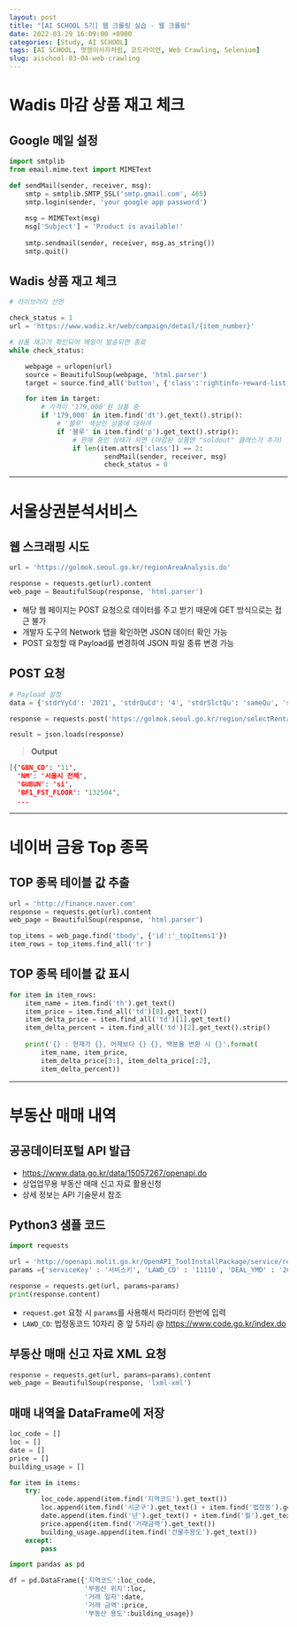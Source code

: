 ```yaml
---
layout: post
title: "[AI SCHOOL 5기] 웹 크롤링 실습 - 웹 크롤링"
date: 2022-03-29 16:09:00 +0900
categories: [Study, AI SCHOOL]
tags: [AI SCHOOL, 멋쟁이사자처럼, 코드라이언, Web Crawling, Selenium]
slug: aischool-03-04-web-crawling
---
```


# Wadis 마감 상품 재고 체크

## Google 메일 설정

```python
import smtplib
from email.mime.text import MIMEText

def sendMail(sender, receiver, msg):
    smtp = smtplib.SMTP_SSL('smtp.gmail.com', 465)
    smtp.login(sender, 'your google app password')
    
    msg = MIMEText(msg)
    msg['Subject'] = 'Product is available!'
    
    smtp.sendmail(sender, receiver, msg.as_string())
    smtp.quit()
```

## Wadis 상품 재고 체크

```python
# 라이브러리 선언

check_status = 1
url = 'https://www.wadiz.kr/web/campaign/detail/{item_number}'

# 상품 재고가 확인되어 메일이 발송되면 종료
while check_status:

    webpage = urlopen(url)
    source = BeautifulSoup(webpage, 'html.parser')
    target = source.find_all('button', {'class':'rightinfo-reward-list'})

    for item in target:
        # 가격이 '179,000'원 상품 중
        if '179,000' in item.find('dt').get_text().strip():
            # '블루' 색상인 상품에 대하여
            if '블루' in item.find('p').get_text().strip():
                # 판매 중인 상태가 되면 (마감된 상품엔 "soldout" 클래스가 추가)
                if len(item.attrs['class']) == 2:
                        sendMail(sender, receiver, msg)
                        check_status = 0
```

---

# 서울상권분석서비스

## 웹 스크래핑 시도

```python
url = 'https://golmok.seoul.go.kr/regionAreaAnalysis.do'

response = requests.get(url).content
web_page = BeautifulSoup(response, 'html.parser')
```

- 해당 웹 페이지는 POST 요청으로 데이터를 주고 받기 때문에 GET 방식으로는 접근 불가
- 개발자 도구의 Network 탭을 확인하면 JSON 데이터 확인 가능
- POST 요청할 때 Payload를 변경하여 JSON 파일 종류 변경 가능

## POST 요청

```python
# Payload 설정
data = {'stdrYyCd': '2021', 'stdrQuCd': '4', 'stdrSlctQu': 'sameQu', 'svcIndutyCdL': 'CS000000', 'svcIndutyCdM': 'all'}

response = requests.post('https://golmok.seoul.go.kr/region/selectRentalPrice.json', data=data).content

result = json.loads(response)
```

> **Output**

```json
[{'GBN_CD': '11',
  'NM': '서울시 전체',
  'GUBUN': 'si',
  'BF1_FST_FLOOR': '132504',
  ...
```

---

# 네이버 금융 Top 종목

## TOP 종목 테이블 값 추출

```python
url = 'http://finance.naver.com'
response = requests.get(url).content
web_page = BeautifulSoup(response, 'html.parser')

top_items = web_page.find('tbody', {'id':'_topItems1'})
item_rows = top_items.find_all('tr')
```

## TOP 종목 테이블 값 표시

```python
for item in item_rows:
    item_name = item.find('th').get_text()
    item_price = item.find_all('td')[0].get_text()
    item_delta_price = item.find_all('td')[1].get_text()
    item_delta_percent = item.find_all('td')[2].get_text().strip()
    
    print('{} : 현재가 {}, 어제보다 {} {}, 백분율 변환 시 {}'.format(
        item_name, item_price, 
        item_delta_price[3:], item_delta_price[:2],
        item_delta_percent))
```

---

# 부동산 매매 내역

## 공공데이터포털 API 발급
- https://www.data.go.kr/data/15057267/openapi.do
- 상업업무용 부동산 매매 신고 자료 활용신청
- 상세 정보는 API 기술문서 참조

## Python3 샘플 코드

```python
import requests

url = 'http://openapi.molit.go.kr/OpenAPI_ToolInstallPackage/service/rest/RTMSOBJSvc/getRTMSDataSvcNrgTrade'
params ={'serviceKey' : '서비스키', 'LAWD_CD' : '11110', 'DEAL_YMD' : '201512' }

response = requests.get(url, params=params)
print(response.content)
```

- `request.get` 요청 시 `params`를 사용해서 파라미터 한번에 입력
- `LAWD_CD`: 법정동코드 10자리 중 앞 5자리 @ https://www.code.go.kr/index.do

## 부동산 매매 신고 자료 XML 요청

```python
response = requests.get(url, params=params).content
web_page = BeautifulSoup(response, 'lxml-xml')
```

## 매매 내역을 DataFrame에 저장

```python
loc_code = []
loc = []
date = []
price = []
building_usage = []

for item in items:
    try:
        loc_code.append(item.find('지역코드').get_text())
        loc.append(item.find('시군구').get_text() + item.find('법정동').get_text())
        date.append(item.find('년').get_text() + item.find('월').get_text() + item.find('일').get_text())
        price.append(item.find('거래금액').get_text())
        building_usage.append(item.find('건물주용도').get_text())
    except:
        pass

import pandas as pd

df = pd.DataFrame({'지역코드':loc_code, 
                   '부동산 위치':loc, 
                   '거래 일자':date, 
                   '거래 금액':price, 
                   '부동산 용도':building_usage})
```